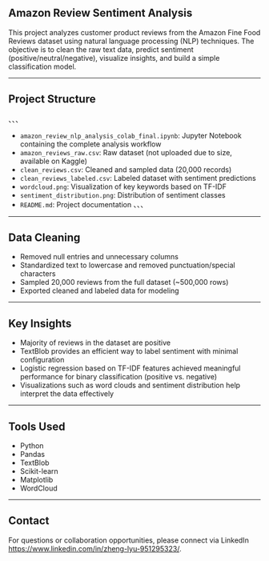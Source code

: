 ## Amazon Review Sentiment Analysis

This project analyzes customer product reviews from the Amazon Fine Food Reviews dataset using natural language processing (NLP) techniques. The objective is to clean the raw text data, predict sentiment (positive/neutral/negative), visualize insights, and build a simple classification model.

---

## Project Structure

、、、

- `amazon_review_nlp_analysis_colab_final.ipynb`: Jupyter Notebook containing the complete analysis workflow
- `amazon_reviews_raw.csv`: Raw dataset (not uploaded due to size, available on Kaggle)
- `clean_reviews.csv`: Cleaned and sampled data (20,000 records)
- `clean_reviews_labeled.csv`: Labeled dataset with sentiment predictions
- `wordcloud.png`: Visualization of key keywords based on TF-IDF
- `sentiment_distribution.png`: Distribution of sentiment classes
- `README.md`: Project documentation
、、、

---

## Data Cleaning

- Removed null entries and unnecessary columns
- Standardized text to lowercase and removed punctuation/special characters
- Sampled 20,000 reviews from the full dataset (~500,000 rows)
- Exported cleaned and labeled data for modeling

---

## Key Insights

- Majority of reviews in the dataset are positive
- TextBlob provides an efficient way to label sentiment with minimal configuration
- Logistic regression based on TF-IDF features achieved meaningful performance for binary classification (positive vs. negative)
- Visualizations such as word clouds and sentiment distribution help interpret the data effectively

---

## Tools Used
- Python
- Pandas
- TextBlob
- Scikit-learn
- Matplotlib
- WordCloud

---

## Contact
For questions or collaboration opportunities, please connect via LinkedIn https://www.linkedin.com/in/zheng-lyu-951295323/.
